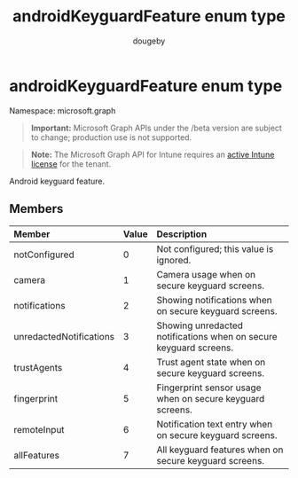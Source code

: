 ﻿---
title: "androidKeyguardFeature enum type"
description: "Android keyguard feature."
author: "dougeby"
localization_priority: Normal
ms.prod: "intune"
doc_type: enumPageType
---

# androidKeyguardFeature enum type

Namespace: microsoft.graph

> **Important:** Microsoft Graph APIs under the /beta version are subject to change; production use is not supported.

> **Note:** The Microsoft Graph API for Intune requires an [active Intune license](https://go.microsoft.com/fwlink/?linkid=839381) for the tenant.

Android keyguard feature.

## Members

| Member                  | Value | Description                                                       |
| :---------------------- | :---- | :---------------------------------------------------------------- |
| notConfigured           | 0     | Not configured; this value is ignored.                            |
| camera                  | 1     | Camera usage when on secure keyguard screens.                     |
| notifications           | 2     | Showing notifications when on secure keyguard screens.            |
| unredactedNotifications | 3     | Showing unredacted notifications when on secure keyguard screens. |
| trustAgents             | 4     | Trust agent state when on secure keyguard screens.                |
| fingerprint             | 5     | Fingerprint sensor usage when on secure keyguard screens.         |
| remoteInput             | 6     | Notification text entry when on secure keyguard screens.          |
| allFeatures             | 7     | All keyguard features when on secure keyguard screens.            |
